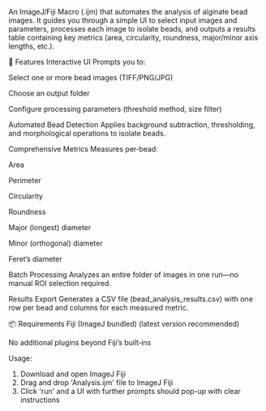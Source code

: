 An ImageJ/Fiji Macro (.ijm) that automates the analysis of alginate bead images. It guides you through a simple UI to select input images and parameters, processes each image to isolate beads, and outputs a results table containing key metrics (area, circularity, roundness, major/minor axis lengths, etc.).

🚀 Features
Interactive UI
Prompts you to:

Select one or more bead images (TIFF/PNG/JPG)

Choose an output folder

Configure processing parameters (threshold method, size filter)

Automated Bead Detection
Applies background subtraction, thresholding, and morphological operations to isolate beads.

Comprehensive Metrics
Measures per‐bead:

Area

Perimeter

Circularity

Roundness

Major (longest) diameter

Minor (orthogonal) diameter

Feret’s diameter

Batch Processing
Analyzes an entire folder of images in one run—no manual ROI selection required.

Results Export
Generates a CSV file (bead_analysis_results.csv) with one row per bead and columns for each measured metric.

📦 Requirements
Fiji (ImageJ bundled) (latest version recommended)

No additional plugins beyond Fiji’s built‐ins

Usage:
1. Download and open ImageJ Fiji
2. Drag and drop 'Analysis.ijm' file to ImageJ Fiji
3. Click 'run' and a UI with further prompts should pop-up with clear instructions
